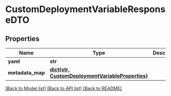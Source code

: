 # CustomDeploymentVariableResponseDTO

## Properties
Name | Type | Description | Notes
------------ | ------------- | ------------- | -------------
**yaml** | **str** |  | 
**metadata_map** | [**dict(str, CustomDeploymentVariableProperties)**](CustomDeploymentVariableProperties.md) |  | 

[[Back to Model list]](../README.md#documentation-for-models) [[Back to API list]](../README.md#documentation-for-api-endpoints) [[Back to README]](../README.md)

